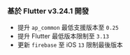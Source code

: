 ### 基於 Flutter v3.24.1 開發

* 提升 `ap_common` 最低支援版本至 `0.25`
* 提升 Flutter 最低版本限制至 `3.13`
* 更新 `firebase` 至 iOS `13` 限制最後版本